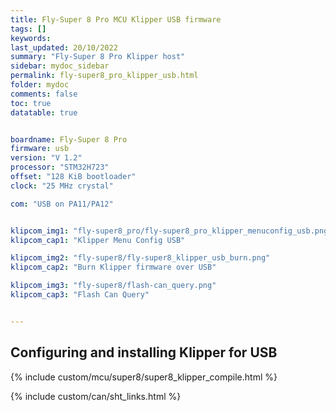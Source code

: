 ```yaml
---
title: Fly-Super 8 Pro MCU Klipper USB firmware
tags: []
keywords: 
last_updated: 20/10/2022
summary: "Fly-Super 8 Pro Klipper host"
sidebar: mydoc_sidebar
permalink: fly-super8_pro_klipper_usb.html
folder: mydoc
comments: false
toc: true
datatable: true


boardname: Fly-Super 8 Pro
firmware: usb
version: "V 1.2"
processor: "STM32H723"
offset: "128 KiB bootloader"
clock: "25 MHz crystal"

com: "USB on PA11/PA12"


klipcom_img1: "fly-super8_pro/fly-super8_pro_klipper_menuconfig_usb.png"
klipcom_cap1: "Klipper Menu Config USB"

klipcom_img2: "fly-super8/fly-super8_klipper_usb_burn.png"
klipcom_cap2: "Burn Klipper firmware over USB"

klipcom_img3: "fly-super8/flash-can_query.png"
klipcom_cap3: "Flash Can Query"


---
```


## Configuring and installing Klipper for USB

{% include custom/mcu/super8/super8_klipper_compile.html %}

{% include custom/can/sht_links.html %}